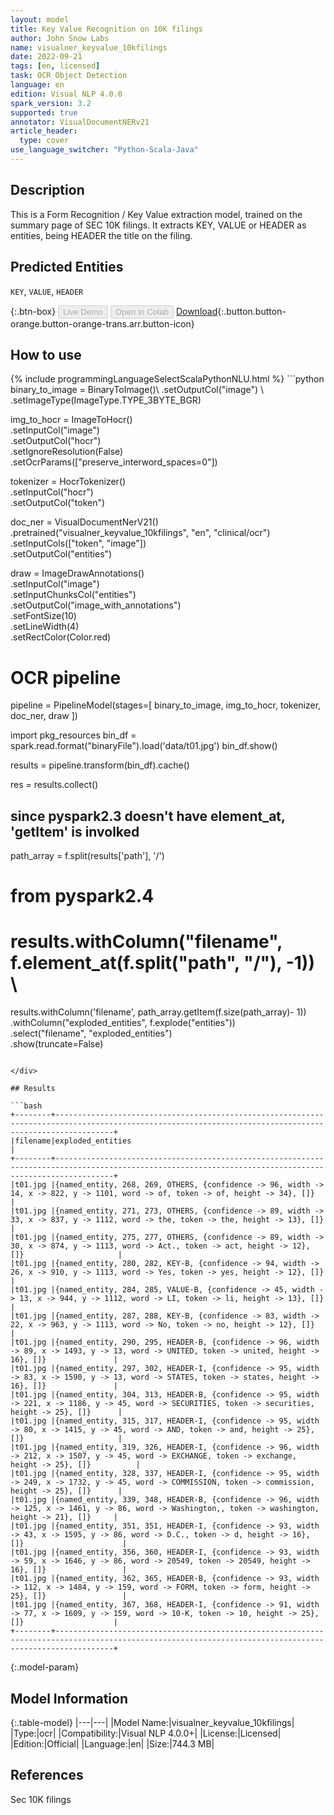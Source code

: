 ```yaml
---
layout: model
title: Key Value Recognition on 10K filings
author: John Snow Labs
name: visualner_keyvalue_10kfilings
date: 2022-09-21
tags: [en, licensed]
task: OCR Object Detection
language: en
edition: Visual NLP 4.0.0
spark_version: 3.2
supported: true
annotator: VisualDocumentNERv21
article_header:
  type: cover
use_language_switcher: "Python-Scala-Java"
---
```


## Description

This is a Form Recognition / Key Value extraction model, trained on the summary page of SEC 10K filings. It extracts KEY, VALUE or HEADER as entities, being HEADER the title on the filing.

## Predicted Entities

`KEY`, `VALUE`, `HEADER`

{:.btn-box}
<button class="button button-orange" disabled>Live Demo</button>
<button class="button button-orange" disabled>Open in Colab</button>
[Download](https://s3.amazonaws.com/auxdata.johnsnowlabs.com/clinical/ocr/visualner_keyvalue_10kfilings_en_4.0.0_3.2_1663781115795.zip){:.button.button-orange.button-orange-trans.arr.button-icon}

## How to use



<div class="tabs-box" markdown="1">
{% include programmingLanguageSelectScalaPythonNLU.html %}
```python
binary_to_image = BinaryToImage()\
    .setOutputCol("image") \
    .setImageType(ImageType.TYPE_3BYTE_BGR)

img_to_hocr = ImageToHocr()\
    .setInputCol("image")\
    .setOutputCol("hocr")\
    .setIgnoreResolution(False)\
    .setOcrParams(["preserve_interword_spaces=0"])

tokenizer = HocrTokenizer()\
    .setInputCol("hocr")\
    .setOutputCol("token")

doc_ner = VisualDocumentNerV21()\
    .pretrained("visualner_keyvalue_10kfilings", "en", "clinical/ocr")\
    .setInputCols(["token", "image"])\
    .setOutputCol("entities")

draw = ImageDrawAnnotations() \
    .setInputCol("image") \
    .setInputChunksCol("entities") \
    .setOutputCol("image_with_annotations") \
    .setFontSize(10) \
    .setLineWidth(4)\
    .setRectColor(Color.red)

# OCR pipeline
pipeline = PipelineModel(stages=[
    binary_to_image,
    img_to_hocr,
    tokenizer,
    doc_ner,
    draw
])

import pkg_resources
bin_df = spark.read.format("binaryFile").load('data/t01.jpg')
bin_df.show()

results = pipeline.transform(bin_df).cache()

res = results.collect()

## since pyspark2.3 doesn't have element_at, 'getItem' is involked
path_array = f.split(results['path'], '/')

# from pyspark2.4
# results.withColumn("filename", f.element_at(f.split("path", "/"), -1)) \

results.withColumn('filename', path_array.getItem(f.size(path_array)- 1)) \
    .withColumn("exploded_entities", f.explode("entities")) \
    .select("filename", "exploded_entities") \
    .show(truncate=False)
            
```

</div>

## Results

```bash
+--------+---------------------------------------------------------------------------------------------------------------------------------------------------------+
|filename|exploded_entities                                                                                                                                        |
+--------+---------------------------------------------------------------------------------------------------------------------------------------------------------+
|t01.jpg |{named_entity, 268, 269, OTHERS, {confidence -> 96, width -> 14, x -> 822, y -> 1101, word -> of, token -> of, height -> 34}, []}                        |
|t01.jpg |{named_entity, 271, 273, OTHERS, {confidence -> 89, width -> 33, x -> 837, y -> 1112, word -> the, token -> the, height -> 13}, []}                      |
|t01.jpg |{named_entity, 275, 277, OTHERS, {confidence -> 89, width -> 30, x -> 874, y -> 1113, word -> Act., token -> act, height -> 12}, []}                     |
|t01.jpg |{named_entity, 280, 282, KEY-B, {confidence -> 94, width -> 26, x -> 910, y -> 1113, word -> Yes, token -> yes, height -> 12}, []}                       |
|t01.jpg |{named_entity, 284, 285, VALUE-B, {confidence -> 45, width -> 13, x -> 944, y -> 1112, word -> LI, token -> li, height -> 13}, []}                       |
|t01.jpg |{named_entity, 287, 288, KEY-B, {confidence -> 83, width -> 22, x -> 963, y -> 1113, word -> No, token -> no, height -> 12}, []}                         |
|t01.jpg |{named_entity, 290, 295, HEADER-B, {confidence -> 96, width -> 89, x -> 1493, y -> 13, word -> UNITED, token -> united, height -> 16}, []}               |
|t01.jpg |{named_entity, 297, 302, HEADER-I, {confidence -> 95, width -> 83, x -> 1590, y -> 13, word -> STATES, token -> states, height -> 16}, []}               |
|t01.jpg |{named_entity, 304, 313, HEADER-B, {confidence -> 95, width -> 221, x -> 1186, y -> 45, word -> SECURITIES, token -> securities, height -> 25}, []}      |
|t01.jpg |{named_entity, 315, 317, HEADER-I, {confidence -> 95, width -> 80, x -> 1415, y -> 45, word -> AND, token -> and, height -> 25}, []}                     |
|t01.jpg |{named_entity, 319, 326, HEADER-I, {confidence -> 96, width -> 212, x -> 1507, y -> 45, word -> EXCHANGE, token -> exchange, height -> 25}, []}          |
|t01.jpg |{named_entity, 328, 337, HEADER-I, {confidence -> 95, width -> 249, x -> 1732, y -> 45, word -> COMMISSION, token -> commission, height -> 25}, []}      |
|t01.jpg |{named_entity, 339, 348, HEADER-B, {confidence -> 96, width -> 125, x -> 1461, y -> 86, word -> Washington,, token -> washington, height -> 21}, []}     |
|t01.jpg |{named_entity, 351, 351, HEADER-I, {confidence -> 93, width -> 43, x -> 1595, y -> 86, word -> D.C., token -> d, height -> 16}, []}                      |
|t01.jpg |{named_entity, 356, 360, HEADER-I, {confidence -> 93, width -> 59, x -> 1646, y -> 86, word -> 20549, token -> 20549, height -> 16}, []}                 |
|t01.jpg |{named_entity, 362, 365, HEADER-B, {confidence -> 93, width -> 112, x -> 1484, y -> 159, word -> FORM, token -> form, height -> 25}, []}                 |
|t01.jpg |{named_entity, 367, 368, HEADER-I, {confidence -> 91, width -> 77, x -> 1609, y -> 159, word -> 10-K, token -> 10, height -> 25}, []}                    |
+--------+---------------------------------------------------------------------------------------------------------------------------------------------------------+
```

{:.model-param}
## Model Information

{:.table-model}
|---|---|
|Model Name:|visualner_keyvalue_10kfilings|
|Type:|ocr|
|Compatibility:|Visual NLP 4.0.0+|
|License:|Licensed|
|Edition:|Official|
|Language:|en|
|Size:|744.3 MB|

## References

Sec 10K filings